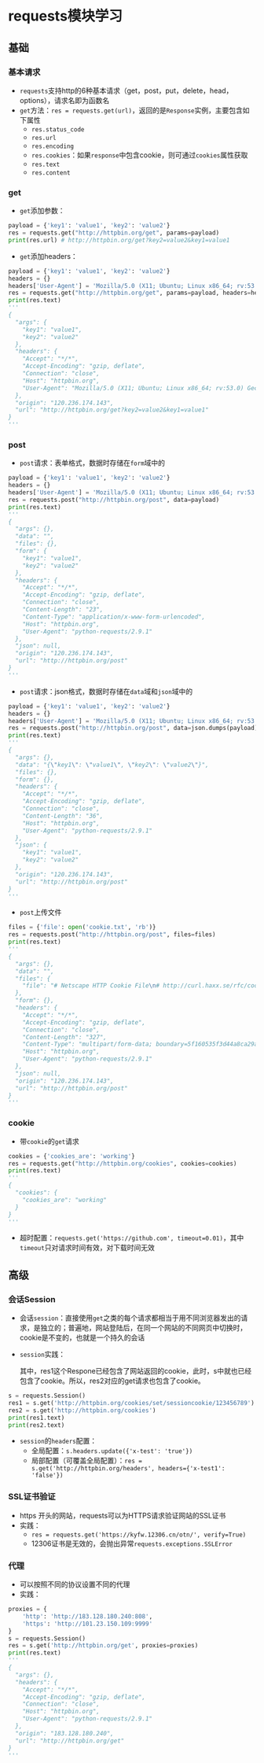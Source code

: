 # requests模块学习

## 基础

### 基本请求

- `requests`支持http的6种基本请求（get，post，put，delete，head，options），请求名即为函数名
- `get`方法：`res = requests.get(url)`，返回的是`Response`实例，主要包含如下属性
  - `res.status_code`
  - `res.url`
  - `res.encoding`
  - `res.cookies`：如果`response`中包含cookie，则可通过`cookies`属性获取
  - `res.text`
  - `res.content`


### get

- `get`添加参数：

```python
payload = {'key1': 'value1', 'key2': 'value2'}
res = requests.get("http://httpbin.org/get", params=payload)
print(res.url) # http://httpbin.org/get?key2=value2&key1=value1
```

- `get`添加headers：

```python
payload = {'key1': 'value1', 'key2': 'value2'}
headers = {}
headers['User-Agent'] = 'Mozilla/5.0 (X11; Ubuntu; Linux x86_64; rv:53.0) Gecko/20100101 Firefox/53.0'
res = requests.get("http://httpbin.org/get", params=payload, headers=headers)
print(res.text)
'''
{
  "args": {
    "key1": "value1", 
    "key2": "value2"
  }, 
  "headers": {
    "Accept": "*/*", 
    "Accept-Encoding": "gzip, deflate", 
    "Connection": "close", 
    "Host": "httpbin.org", 
    "User-Agent": "Mozilla/5.0 (X11; Ubuntu; Linux x86_64; rv:53.0) Gecko/20100101 Firefox/53.0"
  }, 
  "origin": "120.236.174.143", 
  "url": "http://httpbin.org/get?key2=value2&key1=value1"
}
'''
```

### post

- `post`请求：表单格式，数据时存储在`form`域中的

```python
payload = {'key1': 'value1', 'key2': 'value2'}
headers = {}
headers['User-Agent'] = 'Mozilla/5.0 (X11; Ubuntu; Linux x86_64; rv:53.0) Gecko/20100101 Firefox/53.0'
res = requests.post("http://httpbin.org/post", data=payload)
print(res.text)
'''
{
  "args": {}, 
  "data": "", 
  "files": {}, 
  "form": {
	"key1": "value1", 
	"key2": "value2"
  }, 
  "headers": {
	"Accept": "*/*", 
	"Accept-Encoding": "gzip, deflate", 
	"Connection": "close", 
	"Content-Length": "23", 
	"Content-Type": "application/x-www-form-urlencoded", 
	"Host": "httpbin.org", 
	"User-Agent": "python-requests/2.9.1"
  }, 
  "json": null, 
  "origin": "120.236.174.143", 
  "url": "http://httpbin.org/post"
}
'''
```

- `post`请求：json格式，数据时存储在`data`域和`json`域中的

```python
payload = {'key1': 'value1', 'key2': 'value2'}
headers = {}
headers['User-Agent'] = 'Mozilla/5.0 (X11; Ubuntu; Linux x86_64; rv:53.0) Gecko/20100101 Firefox/53.0'
res = requests.post("http://httpbin.org/post", data=json.dumps(payload))
print(res.text)
'''
{
  "args": {}, 
  "data": "{\"key1\": \"value1\", \"key2\": \"value2\"}", 
  "files": {}, 
  "form": {}, 
  "headers": {
    "Accept": "*/*", 
    "Accept-Encoding": "gzip, deflate", 
    "Connection": "close", 
    "Content-Length": "36", 
    "Host": "httpbin.org", 
    "User-Agent": "python-requests/2.9.1"
  }, 
  "json": {
    "key1": "value1", 
    "key2": "value2"
  }, 
  "origin": "120.236.174.143", 
  "url": "http://httpbin.org/post"
}
'''
```

- `post`上传文件

```python
files = {'file': open('cookie.txt', 'rb')}
res = requests.post("http://httpbin.org/post", files=files)
print(res.text)
'''
{
  "args": {}, 
  "data": "", 
  "files": {
    "file": "# Netscape HTTP Cookie File\n# http://curl.haxx.se/rfc/cookie_spec.html\n# This is a generated file!  Do not edit.\n\n222.200.182.10\tFALSE\t/\tFALSE\t\tPHPSESSID\ta3p2qqe0fq4ct59ajdatdtdsd2\n"
  }, 
  "form": {}, 
  "headers": {
    "Accept": "*/*", 
    "Accept-Encoding": "gzip, deflate", 
    "Connection": "close", 
    "Content-Length": "327", 
    "Content-Type": "multipart/form-data; boundary=5f160535f3d44a8ca29a65bee7cd33fb", 
    "Host": "httpbin.org", 
    "User-Agent": "python-requests/2.9.1"
  }, 
  "json": null, 
  "origin": "120.236.174.143", 
  "url": "http://httpbin.org/post"
}
'''
```

### cookie

- 带`cookie`的`get`请求

```python
cookies = {'cookies_are': 'working'}
res = requests.get("http://httpbin.org/cookies", cookies=cookies)
print(res.text)
'''
{
  "cookies": {
    "cookies_are": "working"
  }
}
'''
```

- 超时配置：`requests.get('https://github.com', timeout=0.01)`，其中`timeout`只对请求时间有效，对下载时间无效

## 高级

### 会话Session

- 会话`session`：直接使用`get`之类的每个请求都相当于用不同浏览器发出的请求，是独立的；普遍地，网站登陆后，在同一个网站的不同网页中切换时，cookie是不变的，也就是一个持久的会话

- `session`实践：

  其中，res1这个Respone已经包含了网站返回的cookie，此时，s中就也已经包含了cookie。所以，res2对应的get请求也包含了cookie。

```python
s = requests.Session()
res1 = s.get('http://httpbin.org/cookies/set/sessioncookie/123456789')
res2 = s.get('http://httpbin.org/cookies')
print(res1.text)
print(res2.text)
```

- `session`的`headers`配置：
  - 全局配置：`s.headers.update({'x-test': 'true'})`
  - 局部配置（可覆盖全局配置）：`res = s.get('http://httpbin.org/headers', headers={'x-test1': 'false'})`

### SSL证书验证

- https 开头的网站，requests可以为HTTPS请求验证网站的SSL证书
- 实践：
  - `res = requests.get('https://kyfw.12306.cn/otn/', verify=True)`
  - 12306证书是无效的，会抛出异常`requests.exceptions.SSLError`

### 代理

- 可以按照不同的协议设置不同的代理
- 实践：

```python
proxies = {
    'http': 'http://183.128.180.240:808',
    'https': 'http://101.23.150.109:9999'
}
s = requests.Session()
res = s.get('http://httpbin.org/get', proxies=proxies)
print(res.text)
'''
{
  "args": {}, 
  "headers": {
    "Accept": "*/*", 
    "Accept-Encoding": "gzip, deflate", 
    "Connection": "close", 
    "Host": "httpbin.org", 
    "User-Agent": "python-requests/2.9.1"
  }, 
  "origin": "183.128.180.240", 
  "url": "http://httpbin.org/get"
}
'''
```

